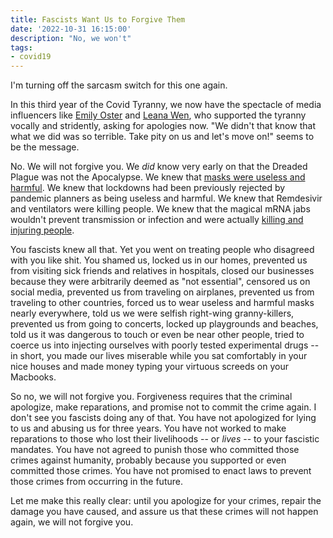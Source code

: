 ```yaml
---
title: Fascists Want Us to Forgive Them
date: '2022-10-31 16:15:00'
description: "No, we won't"
tags:
- covid19
---
```


I'm turning off the sarcasm switch for this one again.

In this third year of the Covid Tyranny, we now have the spectacle of
media influencers like
[Emily Oster](https://www.eugyppius.com/p/emily-oster-proposes-a-pandemic-amnesty)
and
[Leana Wen](https://guttermouth.substack.com/p/im-sorry-youre-an-asshole-part-1),
who supported the tyranny vocally and stridently, asking for apologies now.
"We didn't that know that what we did was
so terrible.  Take pity on us and let's move on!" seems to be the message.

No.  We will not forgive you.  We *did* know very early on that the Dreaded Plague
was not the Apocalypse.  We knew that
[masks were useless and harmful](https://brownstone.org/articles/more-than-150-comparative-studies-and-articles-on-mask-ineffectiveness-and-harms/).
We knew that lockdowns had been previously rejected by pandemic planners as
being useless and harmful. We knew that Remdesivir and ventilators were killing
people. We knew that the magical mRNA jabs wouldn't prevent transmission
or infection and were actually
[killing and injuring people](https://openvaers.com/covid-data).

You fascists knew all that.  Yet you went on treating people who disagreed with
you like shit.  You shamed us, locked us in our homes, prevented us from
visiting sick friends and relatives in hospitals, closed our businesses
because they were arbitrarily deemed as "not essential", censored us
on social media, prevented us from traveling on airplanes, prevented
us from traveling to other countries, forced us to wear useless and harmful
masks nearly everywhere, told us we were selfish right-wing granny-killers,
prevented us from going to concerts, locked up playgrounds and beaches,
told us it was dangerous to touch or even be near other people,
tried to coerce us into injecting ourselves with poorly tested experimental drugs -- in
short, you made our lives miserable while you sat comfortably in your nice
houses and made money typing your virtuous screeds on your Macbooks.

So no, we will not forgive you.  Forgiveness requires that the criminal
apologize, make reparations, and promise not to commit the crime again.
I don't see you fascists doing any of that.  You have not apologized
for lying to us and abusing us for three years.  You have not worked
to make reparations to those who lost their livelihoods -- or *lives* --
to your fascistic mandates.  You have not agreed to punish those
who committed those crimes against humanity, probably because you supported
or even committed those crimes.  You have not promised to enact laws
to prevent those crimes from occurring in the future.

Let me make this really clear: until you apologize for your crimes, repair the damage you
have caused, and assure us that these crimes will not happen again, we will not forgive you.
